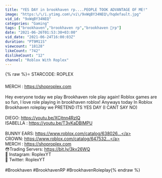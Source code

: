 ```yaml
---
title: "YES DAY in brookhaven rp....PEOPLE TOOK ADVANTAGE OF ME!"
image: "https:\/\/i.ytimg.com\/vi\/9xWqBY34NEQ\/hqdefault.jpg"
vid_id: "9xWqBY34NEQ"
categories: "Gaming"
tags: ["brookhaven","brookhaven rp","brookhaven 🏡rp"]
date: "2021-06-26T01:53:30+03:00"
vid_date: "2021-06-24T16:00:03Z"
duration: "PT9M11S"
viewcount: "18128"
likeCount: "742"
dislikeCount: "12"
channel: "Roblox With Roplex"
---
```

{% raw %}⭐ STARCODE: ROPLEX<br /><br />MERCH : <a rel="nofollow" target="blank" href="https://shoproplex.com">https://shoproplex.com</a><br /><br />Hey everyone today we play Brookhaven role play again! Roblox games are so fun, I love role playing in brookhaven roblox! Anyways today In Roblox Brookhaven roleplay we PRETEND ITS YES DAY (I CANT SAY NO)<br /><br />DIEGO: <a rel="nofollow" target="blank" href="https://youtu.be/XCjtnn4RzlQ">https://youtu.be/XCjtnn4RzlQ</a><br />ISABELLA : <a rel="nofollow" target="blank" href="https://youtu.be/T3vKaDBlMPU">https://youtu.be/T3vKaDBlMPU</a><br /><br />BUNNY EARS: <a rel="nofollow" target="blank" href="https://www.roblox.com/catalog/638026...">https://www.roblox.com/catalog/638026...</a><br />CROWN: <a rel="nofollow" target="blank" href="https://www.roblox.com/catalog/647532...">https://www.roblox.com/catalog/647532...</a><br />MERCH : <a rel="nofollow" target="blank" href="https://shoproplex.com">https://shoproplex.com</a><br />😳Trading Servers: <a rel="nofollow" target="blank" href="https://bit.ly/3kv26WQ">https://bit.ly/3kv26WQ</a><br />📸 Instagram: RoplexYT<br />🐥 Twitter: RoplexYT<br /><br />#Brookhaven #BrookhavenRP #BrookhavenRoleplay{% endraw %}
